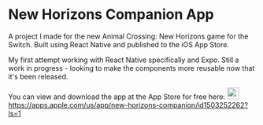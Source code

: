 # New Horizons Companion App

A project I made for the new Animal Crossing: New Horizons game for the Switch. Built using React Native and published to the iOS App Store.

My first attempt working with React Native specifically and Expo. Still a work in progress - looking to make the components more reusable now that it's been released.

You can view and download the app at the App Store for free here: 
<img src="https://github.com/favicon.ico" height="24">
https://apps.apple.com/us/app/new-horizons-companion/id1503252262?ls=1

